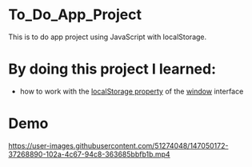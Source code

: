 # To_Do_App_Project
This is to do app project using JavaScript with localStorage.
# By doing this project I learned:
- how to work with the [localStorage property](https://developer.mozilla.org/en-US/docs/Web/API/Window/localStorage) of the [window](https://developer.mozilla.org/en-US/docs/Web/API/Window) interface
# Demo
https://user-images.githubusercontent.com/51274048/147050172-37268890-102a-4c67-94c8-363685bbfb1b.mp4